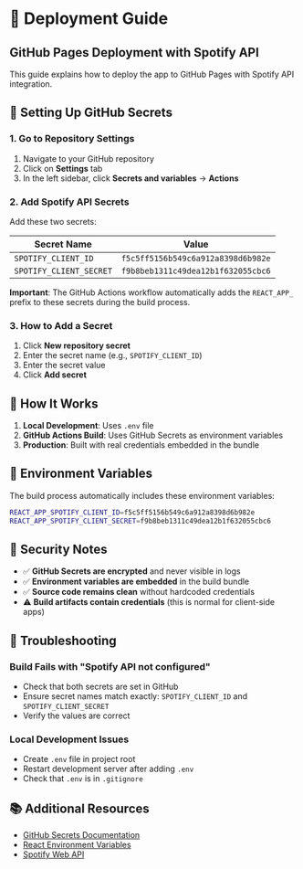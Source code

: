 # 🚀 Deployment Guide

## GitHub Pages Deployment with Spotify API

This guide explains how to deploy the app to GitHub Pages with Spotify API integration.

## 🔐 Setting Up GitHub Secrets

### 1. Go to Repository Settings
1. Navigate to your GitHub repository
2. Click on **Settings** tab
3. In the left sidebar, click **Secrets and variables** → **Actions**

### 2. Add Spotify API Secrets
Add these two secrets:

| Secret Name | Value |
|-------------|-------|
| `SPOTIFY_CLIENT_ID` | `f5c5ff5156b549c6a912a8398d6b982e` |
| `SPOTIFY_CLIENT_SECRET` | `f9b8beb1311c49dea12b1f632055cbc6` |

**Important**: The GitHub Actions workflow automatically adds the `REACT_APP_` prefix to these secrets during the build process.

### 3. How to Add a Secret
1. Click **New repository secret**
2. Enter the secret name (e.g., `SPOTIFY_CLIENT_ID`)
3. Enter the secret value
4. Click **Add secret**

## 🔄 How It Works

1. **Local Development**: Uses `.env` file
2. **GitHub Actions Build**: Uses GitHub Secrets as environment variables
3. **Production**: Built with real credentials embedded in the bundle

## 📝 Environment Variables

The build process automatically includes these environment variables:

```bash
REACT_APP_SPOTIFY_CLIENT_ID=f5c5ff5156b549c6a912a8398d6b982e
REACT_APP_SPOTIFY_CLIENT_SECRET=f9b8beb1311c49dea12b1f632055cbc6
```

## 🚨 Security Notes

- ✅ **GitHub Secrets are encrypted** and never visible in logs
- ✅ **Environment variables are embedded** in the build bundle
- ✅ **Source code remains clean** without hardcoded credentials
- ⚠️ **Build artifacts contain credentials** (this is normal for client-side apps)

## 🔧 Troubleshooting

### Build Fails with "Spotify API not configured"
- Check that both secrets are set in GitHub
- Ensure secret names match exactly: `SPOTIFY_CLIENT_ID` and `SPOTIFY_CLIENT_SECRET`
- Verify the values are correct

### Local Development Issues
- Create `.env` file in project root
- Restart development server after adding `.env`
- Check that `.env` is in `.gitignore`

## 📚 Additional Resources

- [GitHub Secrets Documentation](https://docs.github.com/en/actions/security-guides/encrypted-secrets)
- [React Environment Variables](https://create-react-app.dev/docs/adding-custom-environment-variables/)
- [Spotify Web API](https://developer.spotify.com/documentation/web-api)
